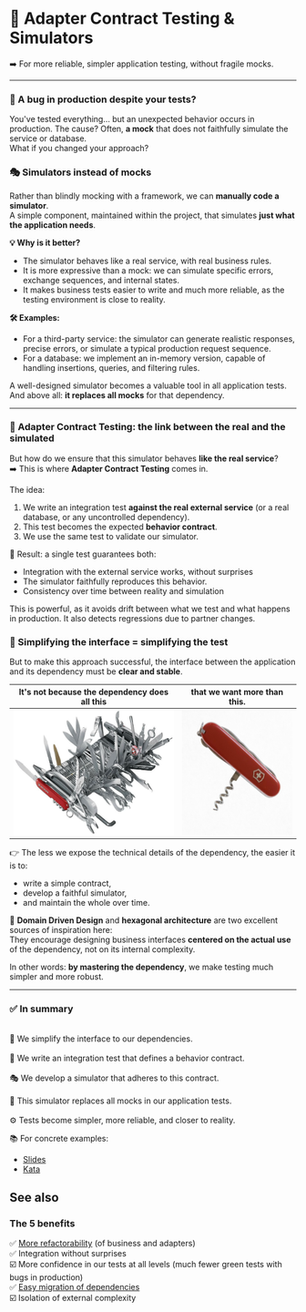 🧪 Adapter Contract Testing & Simulators
====

➡️ For more reliable, simpler application testing, without fragile mocks.

----

### 🐛 A bug in production despite your tests?  

You've tested everything... but an unexpected behavior occurs in production. 
The cause? Often, **a mock** that does not faithfully simulate the service or database.<br>
What if you changed your approach?  

### 🎭 Simulators instead of mocks  

Rather than blindly mocking with a framework, we can **manually code a simulator**.<br>
A simple component, maintained within the project, that simulates **just what the application needs**.  

**💡 Why is it better?**  

 - The simulator behaves like a real service, with real business rules.  
 - It is more expressive than a mock: we can simulate specific errors, exchange sequences, and internal states.  
 - It makes business tests easier to write and much more reliable, as the testing environment is close to reality.  

**🛠️ Examples:**

 - For a third-party service: the simulator can generate realistic responses, precise errors, or simulate a typical production request sequence.  
 - For a database: we implement an in-memory version, capable of handling insertions, queries, and filtering rules.  

A well-designed simulator becomes a valuable tool in all application tests. And above all: **it replaces all mocks** for that dependency.

--- 

### 🔁 Adapter Contract Testing: the link between the real and the simulated  

But how do we ensure that this simulator behaves **like the real service**?<br>
➡️ This is where **Adapter Contract Testing** comes in.  

The idea:  
1. We write an integration test **against the real external service** (or a real database, or any uncontrolled dependency).  
2. This test becomes the expected **behavior contract**.  
3. We use the same test to validate our simulator.  

🎯 Result: a single test guarantees both:  

 - Integration with the external service works, without surprises  
 - The simulator faithfully reproduces this behavior.  
 - Consistency over time between reality and simulation

This is powerful, as it avoids drift between what we test and what happens in production. It also detects regressions due to partner changes.



### 🧩 Simplifying the interface = simplifying the test  

But to make this approach successful, the interface between the application and its dependency must be **clear and stable**.  


| It's not because the dependency does all this                      | that we want more than this.                         |
|--------------------------------------------------------------------|------------------------------------------------------------------|
| <img src="../swiss-knife-complex.png" alt="complex" height="220"/> | <img src="../swiss-knife-simple.png" alt="simple" height="220"/> |


👉 The less we expose the technical details of the dependency, the easier it is to:
 - write a simple contract,
 - develop a faithful simulator,
 - and maintain the whole over time.  
 
📐 **Domain Driven Design** and **hexagonal architecture** are two excellent sources of inspiration here:<br>
  They encourage designing business interfaces **centered on the actual use** of the dependency, not on its internal complexity.  
  
In other words: **by mastering the dependency**, we make testing much simpler and more robust.

---

###  ✅ In summary

<br> 🧩 We simplify the interface to our dependencies.  
<br> 🧪 We write an integration test that defines a behavior contract.  
<br> 🎭 We develop a simulator that adheres to this contract.  
<br> 🔁 This simulator replaces all mocks in our application tests.  
<br> ⚙️ Tests become simpler, more reliable, and closer to reality.

📚 For concrete examples:  
 - [Slides](https://adapter-contract-testing.github.io/presentation)
 - [Kata](https://github.com/adapter-contract-testing/snail-race-kata)

## See also  
### The 5 benefits

✅ [More refactorability](./benefit-domain-refactorability.md) (of business and adapters)<br>
✅ Integration without surprises  <br>
☑️ More confidence in our tests at all levels (much fewer green tests with bugs in production)<br> 
✅ [Easy migration of dependencies](./benefit-dependency-migration.md)  <br>
☑️ Isolation of external complexity<br>